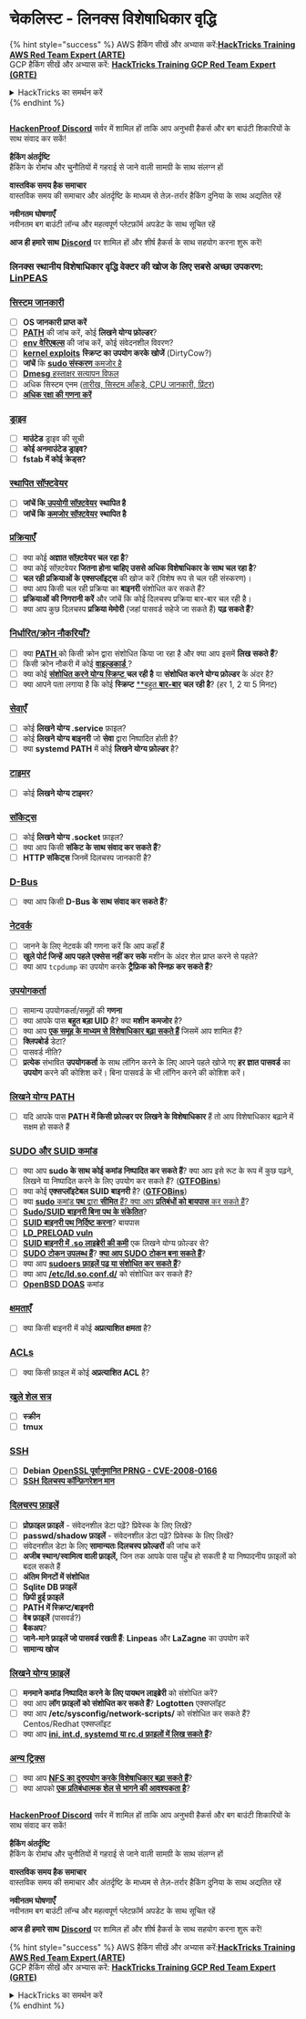 # चेकलिस्ट - लिनक्स विशेषाधिकार वृद्धि

{% hint style="success" %}
AWS हैकिंग सीखें और अभ्यास करें:<img src="/.gitbook/assets/arte.png" alt="" data-size="line">[**HackTricks Training AWS Red Team Expert (ARTE)**](https://training.hacktricks.xyz/courses/arte)<img src="/.gitbook/assets/arte.png" alt="" data-size="line">\
GCP हैकिंग सीखें और अभ्यास करें: <img src="/.gitbook/assets/grte.png" alt="" data-size="line">[**HackTricks Training GCP Red Team Expert (GRTE)**<img src="/.gitbook/assets/grte.png" alt="" data-size="line">](https://training.hacktricks.xyz/courses/grte)

<details>

<summary>HackTricks का समर्थन करें</summary>

* [**सदस्यता योजनाओं**](https://github.com/sponsors/carlospolop) की जांच करें!
* **💬 [**Discord समूह**](https://discord.gg/hRep4RUj7f) या [**टेलीग्राम समूह**](https://t.me/peass) में शामिल हों या **Twitter** 🐦 पर हमें **फॉलो करें** [**@hacktricks\_live**](https://twitter.com/hacktricks\_live)**.**
* **हैकिंग ट्रिक्स साझा करें और** [**HackTricks**](https://github.com/carlospolop/hacktricks) और [**HackTricks Cloud**](https://github.com/carlospolop/hacktricks-cloud) गिटहब रिपोजिटरी में PR सबमिट करें।

</details>
{% endhint %}

<figure><img src="/.gitbook/assets/image.png" alt=""><figcaption></figcaption></figure>

[**HackenProof Discord**](https://discord.com/invite/N3FrSbmwdy) सर्वर में शामिल हों ताकि आप अनुभवी हैकर्स और बग बाउंटी शिकारियों के साथ संवाद कर सकें!

**हैकिंग अंतर्दृष्टि**\
हैकिंग के रोमांच और चुनौतियों में गहराई से जाने वाली सामग्री के साथ संलग्न हों

**वास्तविक समय हैक समाचार**\
वास्तविक समय की समाचार और अंतर्दृष्टि के माध्यम से तेज़-तर्रार हैकिंग दुनिया के साथ अद्यतित रहें

**नवीनतम घोषणाएँ**\
नवीनतम बग बाउंटी लॉन्च और महत्वपूर्ण प्लेटफ़ॉर्म अपडेट के साथ सूचित रहें

**आज ही हमारे साथ** [**Discord**](https://discord.com/invite/N3FrSbmwdy) पर शामिल हों और शीर्ष हैकर्स के साथ सहयोग करना शुरू करें!

### **लिनक्स स्थानीय विशेषाधिकार वृद्धि वेक्टर की खोज के लिए सबसे अच्छा उपकरण:** [**LinPEAS**](https://github.com/carlospolop/privilege-escalation-awesome-scripts-suite/tree/master/linPEAS)

### [सिस्टम जानकारी](privilege-escalation/#system-information)

* [ ] **OS जानकारी प्राप्त करें**
* [ ] [**PATH**](privilege-escalation/#path) की जांच करें, कोई **लिखने योग्य फ़ोल्डर**?
* [ ] [**env वेरिएबल्स**](privilege-escalation/#env-info) की जांच करें, कोई संवेदनशील विवरण?
* [ ] [**kernel exploits**](privilege-escalation/#kernel-exploits) **स्क्रिप्ट का उपयोग करके खोजें** (DirtyCow?)
* [ ] **जांचें** कि [**sudo संस्करण** कमजोर है](privilege-escalation/#sudo-version)
* [ ] [**Dmesg** हस्ताक्षर सत्यापन विफल](privilege-escalation/#dmesg-signature-verification-failed)
* [ ] अधिक सिस्टम एनम ([तारीख, सिस्टम आँकड़े, CPU जानकारी, प्रिंटर](privilege-escalation/#more-system-enumeration))
* [ ] [**अधिक रक्षा की गणना करें**](privilege-escalation/#enumerate-possible-defenses)

### [ड्राइव](privilege-escalation/#drives)

* [ ] **माउंटेड** ड्राइव की सूची
* [ ] **कोई अनमाउंटेड ड्राइव?**
* [ ] **fstab में कोई क्रेड्स?**

### [**स्थापित सॉफ़्टवेयर**](privilege-escalation/#installed-software)

* [ ] **जांचें कि**[ **उपयोगी सॉफ़्टवेयर**](privilege-escalation/#useful-software) **स्थापित है**
* [ ] **जांचें कि** [**कमजोर सॉफ़्टवेयर**](privilege-escalation/#vulnerable-software-installed) **स्थापित है**

### [प्रक्रियाएँ](privilege-escalation/#processes)

* [ ] क्या कोई **अज्ञात सॉफ़्टवेयर चल रहा है**?
* [ ] क्या कोई सॉफ़्टवेयर **जितना होना चाहिए उससे अधिक विशेषाधिकार के साथ चल रहा है**?
* [ ] **चल रही प्रक्रियाओं के एक्सप्लॉइट्स** की खोज करें (विशेष रूप से चल रही संस्करण)।
* [ ] क्या आप किसी चल रही प्रक्रिया का **बाइनरी** संशोधित कर सकते हैं?
* [ ] **प्रक्रियाओं की निगरानी करें** और जांचें कि कोई दिलचस्प प्रक्रिया बार-बार चल रही है।
* [ ] क्या आप कुछ दिलचस्प **प्रक्रिया मेमोरी** (जहां पासवर्ड सहेजे जा सकते हैं) **पढ़ सकते हैं**?

### [निर्धारित/क्रोन नौकरियाँ?](privilege-escalation/#scheduled-jobs)

* [ ] क्या [**PATH** ](privilege-escalation/#cron-path) को किसी क्रोन द्वारा संशोधित किया जा रहा है और क्या आप इसमें **लिख सकते हैं**?
* [ ] किसी क्रोन नौकरी में कोई [**वाइल्डकार्ड** ](privilege-escalation/#cron-using-a-script-with-a-wildcard-wildcard-injection)?
* [ ] क्या कोई [**संशोधित करने योग्य स्क्रिप्ट** ](privilege-escalation/#cron-script-overwriting-and-symlink) **चल रही है** या **संशोधित करने योग्य फ़ोल्डर** के अंदर है?
* [ ] क्या आपने पता लगाया है कि कोई **स्क्रिप्ट** [**बहुत **बार-बार**](privilege-escalation/#frequent-cron-jobs) **चल रही है**? (हर 1, 2 या 5 मिनट)

### [सेवाएँ](privilege-escalation/#services)

* [ ] कोई **लिखने योग्य .service** फ़ाइल?
* [ ] कोई **लिखने योग्य बाइनरी** जो **सेवा** द्वारा निष्पादित होती है?
* [ ] क्या **systemd PATH** में कोई **लिखने योग्य फ़ोल्डर** है?

### [टाइमर](privilege-escalation/#timers)

* [ ] कोई **लिखने योग्य टाइमर**?

### [सॉकेट्स](privilege-escalation/#sockets)

* [ ] कोई **लिखने योग्य .socket** फ़ाइल?
* [ ] क्या आप किसी **सॉकेट के साथ संवाद कर सकते हैं**?
* [ ] **HTTP सॉकेट्स** जिनमें दिलचस्प जानकारी है?

### [D-Bus](privilege-escalation/#d-bus)

* [ ] क्या आप किसी **D-Bus के साथ संवाद कर सकते हैं**?

### [नेटवर्क](privilege-escalation/#network)

* [ ] जानने के लिए नेटवर्क की गणना करें कि आप कहाँ हैं
* [ ] **खुले पोर्ट जिन्हें आप पहले एक्सेस नहीं कर सके** मशीन के अंदर शेल प्राप्त करने से पहले?
* [ ] क्या आप `tcpdump` का उपयोग करके **ट्रैफ़िक को स्निफ़ कर सकते हैं**?

### [उपयोगकर्ता](privilege-escalation/#users)

* [ ] सामान्य उपयोगकर्ता/समूहों की **गणना**
* [ ] क्या आपके पास **बहुत बड़ा UID** है? क्या **मशीन** **कमजोर** है?
* [ ] क्या आप [**एक समूह के माध्यम से विशेषाधिकार बढ़ा सकते हैं**](privilege-escalation/interesting-groups-linux-pe/) जिसमें आप शामिल हैं?
* [ ] **क्लिपबोर्ड** डेटा?
* [ ] पासवर्ड नीति?
* [ ] **प्रत्येक** संभावित **उपयोगकर्ता** के साथ लॉगिन करने के लिए आपने पहले खोजे गए **हर ज्ञात पासवर्ड** का **उपयोग** करने की कोशिश करें। बिना पासवर्ड के भी लॉगिन करने की कोशिश करें।

### [लिखने योग्य PATH](privilege-escalation/#writable-path-abuses)

* [ ] यदि आपके पास **PATH में किसी फ़ोल्डर पर लिखने के विशेषाधिकार** हैं तो आप विशेषाधिकार बढ़ाने में सक्षम हो सकते हैं

### [SUDO और SUID कमांड](privilege-escalation/#sudo-and-suid)

* [ ] क्या आप **sudo के साथ कोई कमांड निष्पादित कर सकते हैं**? क्या आप इसे रूट के रूप में कुछ पढ़ने, लिखने या निष्पादित करने के लिए उपयोग कर सकते हैं? ([**GTFOBins**](https://gtfobins.github.io))
* [ ] क्या कोई **एक्सप्लॉइटेबल SUID बाइनरी** है? ([**GTFOBins**](https://gtfobins.github.io))
* [ ] क्या [**sudo** कमांड **पथ** द्वारा **सीमित** हैं? क्या आप **प्रतिबंधों को बायपास** कर सकते हैं](privilege-escalation/#sudo-execution-bypassing-paths)?
* [ ] [**Sudo/SUID बाइनरी बिना पथ के संकेतित**](privilege-escalation/#sudo-command-suid-binary-without-command-path)?
* [ ] [**SUID बाइनरी पथ निर्दिष्ट करना**](privilege-escalation/#suid-binary-with-command-path)? बायपास
* [ ] [**LD\_PRELOAD vuln**](privilege-escalation/#ld\_preload)
* [ ] [**SUID बाइनरी में .so लाइब्रेरी की कमी**](privilege-escalation/#suid-binary-so-injection) एक लिखने योग्य फ़ोल्डर से?
* [ ] [**SUDO टोकन उपलब्ध हैं**](privilege-escalation/#reusing-sudo-tokens)? [**क्या आप SUDO टोकन बना सकते हैं**](privilege-escalation/#var-run-sudo-ts-less-than-username-greater-than)?
* [ ] क्या आप [**sudoers फ़ाइलें पढ़ या संशोधित कर सकते हैं**](privilege-escalation/#etc-sudoers-etc-sudoers-d)?
* [ ] क्या आप [**/etc/ld.so.conf.d/**](privilege-escalation/#etc-ld-so-conf-d) को संशोधित कर सकते हैं?
* [ ] [**OpenBSD DOAS**](privilege-escalation/#doas) कमांड

### [क्षमताएँ](privilege-escalation/#capabilities)

* [ ] क्या किसी बाइनरी में कोई **अप्रत्याशित क्षमता** है?

### [ACLs](privilege-escalation/#acls)

* [ ] क्या किसी फ़ाइल में कोई **अप्रत्याशित ACL** है?

### [खुले शेल सत्र](privilege-escalation/#open-shell-sessions)

* [ ] **स्क्रीन**
* [ ] **tmux**

### [SSH](privilege-escalation/#ssh)

* [ ] **Debian** [**OpenSSL पूर्वानुमानित PRNG - CVE-2008-0166**](privilege-escalation/#debian-openssl-predictable-prng-cve-2008-0166)
* [ ] [**SSH दिलचस्प कॉन्फ़िगरेशन मान**](privilege-escalation/#ssh-interesting-configuration-values)

### [दिलचस्प फ़ाइलें](privilege-escalation/#interesting-files)

* [ ] **प्रोफ़ाइल फ़ाइलें** - संवेदनशील डेटा पढ़ें? प्रिवेस्क के लिए लिखें?
* [ ] **passwd/shadow फ़ाइलें** - संवेदनशील डेटा पढ़ें? प्रिवेस्क के लिए लिखें?
* [ ] संवेदनशील डेटा के लिए **सामान्यतः दिलचस्प फ़ोल्डरों** की जांच करें
* [ ] **अजीब स्थान/स्वामित्व वाली फ़ाइलें,** जिन तक आपके पास पहुँच हो सकती है या निष्पादनीय फ़ाइलों को बदल सकते हैं
* [ ] **अंतिम मिनटों में संशोधित**
* [ ] **Sqlite DB फ़ाइलें**
* [ ] **छिपी हुई फ़ाइलें**
* [ ] **PATH में स्क्रिप्ट/बाइनरी**
* [ ] **वेब फ़ाइलें** (पासवर्ड?)
* [ ] **बैकअप**?
* [ ] **जाने-माने फ़ाइलें जो पासवर्ड रखती हैं**: **Linpeas** और **LaZagne** का उपयोग करें
* [ ] **सामान्य खोज**

### [**लिखने योग्य फ़ाइलें**](privilege-escalation/#writable-files)

* [ ] **मनमाने कमांड निष्पादित करने के लिए पायथन लाइब्रेरी** को संशोधित करें?
* [ ] क्या आप **लॉग फ़ाइलों को संशोधित कर सकते हैं**? **Logtotten** एक्सप्लॉइट
* [ ] क्या आप **/etc/sysconfig/network-scripts/** को संशोधित कर सकते हैं? Centos/Redhat एक्सप्लॉइट
* [ ] क्या आप [**ini, int.d, systemd या rc.d फ़ाइलों में लिख सकते हैं**](privilege-escalation/#init-init-d-systemd-and-rc-d)?

### [**अन्य ट्रिक्स**](privilege-escalation/#other-tricks)

* [ ] क्या आप [**NFS का दुरुपयोग करके विशेषाधिकार बढ़ा सकते हैं**](privilege-escalation/#nfs-privilege-escalation)?
* [ ] क्या आपको [**एक प्रतिबंधात्मक शेल से भागने की आवश्यकता है**](privilege-escalation/#escaping-from-restricted-shells)?

<figure><img src="/.gitbook/assets/image.png" alt=""><figcaption></figcaption></figure>

[**HackenProof Discord**](https://discord.com/invite/N3FrSbmwdy) सर्वर में शामिल हों ताकि आप अनुभवी हैकर्स और बग बाउंटी शिकारियों के साथ संवाद कर सकें!

**हैकिंग अंतर्दृष्टि**\
हैकिंग के रोमांच और चुनौतियों में गहराई से जाने वाली सामग्री के साथ संलग्न हों

**वास्तविक समय हैक समाचार**\
वास्तविक समय की समाचार और अंतर्दृष्टि के माध्यम से तेज़-तर्रार हैकिंग दुनिया के साथ अद्यतित रहें

**नवीनतम घोषणाएँ**\
नवीनतम बग बाउंटी लॉन्च और महत्वपूर्ण प्लेटफ़ॉर्म अपडेट के साथ सूचित रहें

**आज ही हमारे साथ** [**Discord**](https://discord.com/invite/N3FrSbmwdy) पर शामिल हों और शीर्ष हैकर्स के साथ सहयोग करना शुरू करें!

{% hint style="success" %}
AWS हैकिंग सीखें और अभ्यास करें:<img src="/.gitbook/assets/arte.png" alt="" data-size="line">[**HackTricks Training AWS Red Team Expert (ARTE)**](https://training.hacktricks.xyz/courses/arte)<img src="/.gitbook/assets/arte.png" alt="" data-size="line">\
GCP हैकिंग सीखें और अभ्यास करें: <img src="/.gitbook/assets/grte.png" alt="" data-size="line">[**HackTricks Training GCP Red Team Expert (GRTE)**<img src="/.gitbook/assets/grte.png" alt="" data-size="line">](https://training.hacktricks.xyz/courses/grte)

<details>

<summary>HackTricks का समर्थन करें</summary>

* [**सदस्यता योजनाओं**](https://github.com/sponsors/carlospolop) की जांच करें!
* **💬 [**Discord समूह**](https://discord.gg/hRep4RUj7f) या [**टेलीग्राम समूह**](https://t.me/peass) में शामिल हों या **Twitter** 🐦 पर हमें **फॉलो करें** [**@hacktricks\_live**](https://twitter.com/hacktricks\_live)**.**
* **हैकिंग ट्रिक्स साझा करें और** [**HackTricks**](https://github.com/carlospolop/hacktricks) और [**HackTricks Cloud**](https://github.com/carlospolop/hacktricks-cloud) गिटहब रिपोजिटरी में PR सबमिट करें।

</details>
{% endhint %}
